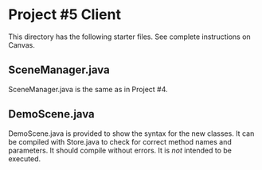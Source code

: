# Project #5 Client
This directory has the following starter files. See complete instructions on Canvas.
## SceneManager.java
SceneManager.java is the same as in Project #4.
## DemoScene.java
DemoScene.java is provided to show the syntax for the new classes. It can be compiled with Store.java to check for correct method names and parameters. It should compile without errors. It is *not* intended to be executed.
